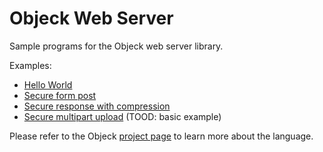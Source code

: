 # Objeck Web Server

Sample programs for the Objeck web server library.

Examples:
* [Hello World](examples/hello_http.obs)
* [Secure form post](examples/form_post_https.obs)
* [Secure response with compression](examples/compress_response_https.obs)
* [Secure multipart upload](examples/multi_mime_http.obs) (TOOD: basic example)

Please refer to the Objeck [project page](https://github.com/objeck/objeck-lang/) to learn more about the language.
